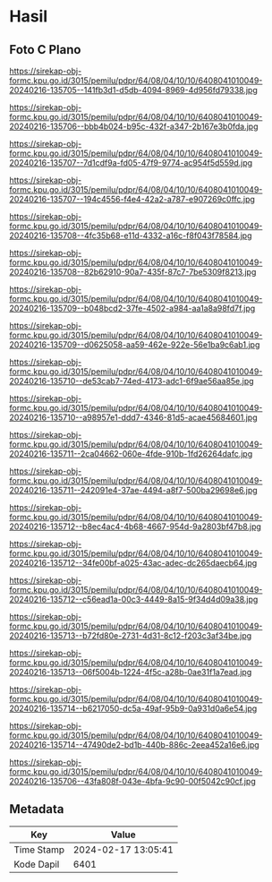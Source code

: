 # Hasil

## Foto C Plano

https://sirekap-obj-formc.kpu.go.id/3015/pemilu/pdpr/64/08/04/10/10/6408041010049-20240216-135705--141fb3d1-d5db-4094-8969-4d956fd79338.jpg

https://sirekap-obj-formc.kpu.go.id/3015/pemilu/pdpr/64/08/04/10/10/6408041010049-20240216-135706--bbb4b024-b95c-432f-a347-2b167e3b0fda.jpg

https://sirekap-obj-formc.kpu.go.id/3015/pemilu/pdpr/64/08/04/10/10/6408041010049-20240216-135707--7d1cdf9a-fd05-47f9-9774-ac954f5d559d.jpg

https://sirekap-obj-formc.kpu.go.id/3015/pemilu/pdpr/64/08/04/10/10/6408041010049-20240216-135707--194c4556-f4e4-42a2-a787-e907269c0ffc.jpg

https://sirekap-obj-formc.kpu.go.id/3015/pemilu/pdpr/64/08/04/10/10/6408041010049-20240216-135708--4fc35b68-e11d-4332-a16c-f8f043f78584.jpg

https://sirekap-obj-formc.kpu.go.id/3015/pemilu/pdpr/64/08/04/10/10/6408041010049-20240216-135708--82b62910-90a7-435f-87c7-7be5309f8213.jpg

https://sirekap-obj-formc.kpu.go.id/3015/pemilu/pdpr/64/08/04/10/10/6408041010049-20240216-135709--b048bcd2-37fe-4502-a984-aa1a8a98fd7f.jpg

https://sirekap-obj-formc.kpu.go.id/3015/pemilu/pdpr/64/08/04/10/10/6408041010049-20240216-135709--d0625058-aa59-462e-922e-56e1ba9c6ab1.jpg

https://sirekap-obj-formc.kpu.go.id/3015/pemilu/pdpr/64/08/04/10/10/6408041010049-20240216-135710--de53cab7-74ed-4173-adc1-6f9ae56aa85e.jpg

https://sirekap-obj-formc.kpu.go.id/3015/pemilu/pdpr/64/08/04/10/10/6408041010049-20240216-135710--a98957e1-ddd7-4346-81d5-acae45684601.jpg

https://sirekap-obj-formc.kpu.go.id/3015/pemilu/pdpr/64/08/04/10/10/6408041010049-20240216-135711--2ca04662-060e-4fde-910b-1fd26264dafc.jpg

https://sirekap-obj-formc.kpu.go.id/3015/pemilu/pdpr/64/08/04/10/10/6408041010049-20240216-135711--242091e4-37ae-4494-a8f7-500ba29698e6.jpg

https://sirekap-obj-formc.kpu.go.id/3015/pemilu/pdpr/64/08/04/10/10/6408041010049-20240216-135712--b8ec4ac4-4b68-4667-954d-9a2803bf47b8.jpg

https://sirekap-obj-formc.kpu.go.id/3015/pemilu/pdpr/64/08/04/10/10/6408041010049-20240216-135712--34fe00bf-a025-43ac-adec-dc265daecb64.jpg

https://sirekap-obj-formc.kpu.go.id/3015/pemilu/pdpr/64/08/04/10/10/6408041010049-20240216-135712--c56ead1a-00c3-4449-8a15-9f34d4d09a38.jpg

https://sirekap-obj-formc.kpu.go.id/3015/pemilu/pdpr/64/08/04/10/10/6408041010049-20240216-135713--b72fd80e-2731-4d31-8c12-f203c3af34be.jpg

https://sirekap-obj-formc.kpu.go.id/3015/pemilu/pdpr/64/08/04/10/10/6408041010049-20240216-135713--06f5004b-1224-4f5c-a28b-0ae31f1a7ead.jpg

https://sirekap-obj-formc.kpu.go.id/3015/pemilu/pdpr/64/08/04/10/10/6408041010049-20240216-135714--b6217050-dc5a-49af-95b9-0a931d0a6e54.jpg

https://sirekap-obj-formc.kpu.go.id/3015/pemilu/pdpr/64/08/04/10/10/6408041010049-20240216-135714--47490de2-bd1b-440b-886c-2eea452a16e6.jpg

https://sirekap-obj-formc.kpu.go.id/3015/pemilu/pdpr/64/08/04/10/10/6408041010049-20240216-135706--43fa808f-043e-4bfa-9c90-00f5042c90cf.jpg


## Metadata

| Key        | Value               |
| ---------- | ------------------- |
| Time Stamp | 2024-02-17 13:05:41 |
| Kode Dapil | 6401                |



